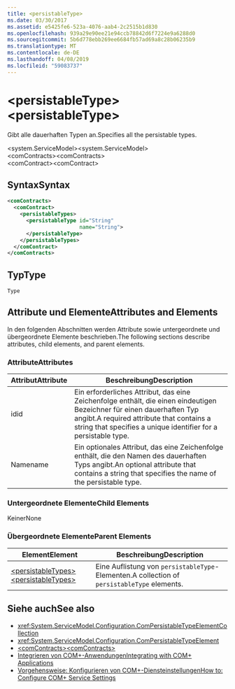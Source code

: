 ```yaml
---
title: <persistableType>
ms.date: 03/30/2017
ms.assetid: e5425fe6-523a-4076-aab4-2c2515b1d830
ms.openlocfilehash: 939a29e90ee21e94ccb78842d6f7224e9a6288d0
ms.sourcegitcommit: 5b6d778ebb269ee6684fb57ad69a8c28b06235b9
ms.translationtype: MT
ms.contentlocale: de-DE
ms.lasthandoff: 04/08/2019
ms.locfileid: "59083737"
---
```

# <a name="persistabletype"></a><span data-ttu-id="9a642-101">\<persistableType></span><span class="sxs-lookup"><span data-stu-id="9a642-101">\<persistableType></span></span>
<span data-ttu-id="9a642-102">Gibt alle dauerhaften Typen an.</span><span class="sxs-lookup"><span data-stu-id="9a642-102">Specifies all the persistable types.</span></span>  
  
 <span data-ttu-id="9a642-103">\<system.ServiceModel></span><span class="sxs-lookup"><span data-stu-id="9a642-103">\<system.ServiceModel></span></span>  
<span data-ttu-id="9a642-104">\<comContracts></span><span class="sxs-lookup"><span data-stu-id="9a642-104">\<comContracts></span></span>  
<span data-ttu-id="9a642-105">\<comContract></span><span class="sxs-lookup"><span data-stu-id="9a642-105">\<comContract></span></span>  
  
## <a name="syntax"></a><span data-ttu-id="9a642-106">Syntax</span><span class="sxs-lookup"><span data-stu-id="9a642-106">Syntax</span></span>  
  
```xml  
<comContracts>
  <comContract>
    <persistableTypes>
      <persistableType id="String"
                       name="String">
      </persistableType>
    </persistableTypes>
  </comContract>
</comContracts>
```  
  
## <a name="type"></a><span data-ttu-id="9a642-107">Typ</span><span class="sxs-lookup"><span data-stu-id="9a642-107">Type</span></span>  
 `Type`  
  
## <a name="attributes-and-elements"></a><span data-ttu-id="9a642-108">Attribute und Elemente</span><span class="sxs-lookup"><span data-stu-id="9a642-108">Attributes and Elements</span></span>  
 <span data-ttu-id="9a642-109">In den folgenden Abschnitten werden Attribute sowie untergeordnete und übergeordnete Elemente beschrieben.</span><span class="sxs-lookup"><span data-stu-id="9a642-109">The following sections describe attributes, child elements, and parent elements.</span></span>  
  
### <a name="attributes"></a><span data-ttu-id="9a642-110">Attribute</span><span class="sxs-lookup"><span data-stu-id="9a642-110">Attributes</span></span>  
  
|<span data-ttu-id="9a642-111">Attribut</span><span class="sxs-lookup"><span data-stu-id="9a642-111">Attribute</span></span>|<span data-ttu-id="9a642-112">Beschreibung</span><span class="sxs-lookup"><span data-stu-id="9a642-112">Description</span></span>|  
|---------------|-----------------|  
|<span data-ttu-id="9a642-113">id</span><span class="sxs-lookup"><span data-stu-id="9a642-113">id</span></span>|<span data-ttu-id="9a642-114">Ein erforderliches Attribut, das eine Zeichenfolge enthält, die einen eindeutigen Bezeichner für einen dauerhaften Typ angibt.</span><span class="sxs-lookup"><span data-stu-id="9a642-114">A required attribute that contains a string that specifies a unique identifier for a persistable type.</span></span>|  
|<span data-ttu-id="9a642-115">Name</span><span class="sxs-lookup"><span data-stu-id="9a642-115">name</span></span>|<span data-ttu-id="9a642-116">Ein optionales Attribut, das eine Zeichenfolge enthält, die den Namen des dauerhaften Typs angibt.</span><span class="sxs-lookup"><span data-stu-id="9a642-116">An optional attribute that contains a string that specifies the name of the persistable type.</span></span>|  
  
### <a name="child-elements"></a><span data-ttu-id="9a642-117">Untergeordnete Elemente</span><span class="sxs-lookup"><span data-stu-id="9a642-117">Child Elements</span></span>  
 <span data-ttu-id="9a642-118">Keiner</span><span class="sxs-lookup"><span data-stu-id="9a642-118">None</span></span>  
  
### <a name="parent-elements"></a><span data-ttu-id="9a642-119">Übergeordnete Elemente</span><span class="sxs-lookup"><span data-stu-id="9a642-119">Parent Elements</span></span>  
  
|<span data-ttu-id="9a642-120">Element</span><span class="sxs-lookup"><span data-stu-id="9a642-120">Element</span></span>|<span data-ttu-id="9a642-121">Beschreibung</span><span class="sxs-lookup"><span data-stu-id="9a642-121">Description</span></span>|  
|-------------|-----------------|  
|[<span data-ttu-id="9a642-122">\<persistableTypes></span><span class="sxs-lookup"><span data-stu-id="9a642-122">\<persistableTypes></span></span>](../../../../../docs/framework/configure-apps/file-schema/wcf/persistabletypes.md)|<span data-ttu-id="9a642-123">Eine Auflistung von `persistableType`-Elementen.</span><span class="sxs-lookup"><span data-stu-id="9a642-123">A collection of `persistableType` elements.</span></span>|  
  
## <a name="see-also"></a><span data-ttu-id="9a642-124">Siehe auch</span><span class="sxs-lookup"><span data-stu-id="9a642-124">See also</span></span>

- <xref:System.ServiceModel.Configuration.ComPersistableTypeElementCollection>
- <xref:System.ServiceModel.Configuration.ComPersistableTypeElement>
- [<span data-ttu-id="9a642-125">\<comContracts></span><span class="sxs-lookup"><span data-stu-id="9a642-125">\<comContracts></span></span>](../../../../../docs/framework/configure-apps/file-schema/wcf/comcontracts.md)
- [<span data-ttu-id="9a642-126">Integrieren von COM+-Anwendungen</span><span class="sxs-lookup"><span data-stu-id="9a642-126">Integrating with COM+ Applications</span></span>](../../../../../docs/framework/wcf/feature-details/integrating-with-com-plus-applications.md)
- [<span data-ttu-id="9a642-127">Vorgehensweise: Konfigurieren von COM+-Diensteinstellungen</span><span class="sxs-lookup"><span data-stu-id="9a642-127">How to: Configure COM+ Service Settings</span></span>](../../../../../docs/framework/wcf/feature-details/how-to-configure-com-service-settings.md)
